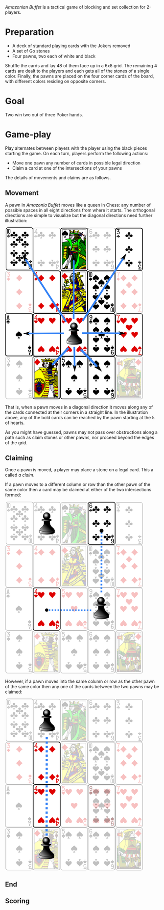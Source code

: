 *Amazonian Buffet* is a tactical game of blocking and set collection for 2-players.

Preparation
===========

 * A deck of standard playing cards with the Jokers removed
 * A set of Go stones
 * Four pawns, two each of white and black

Shuffle the cards and lay 48 of them face up in a 6x8 grid.  The remaining 4 cards are dealt to the players and each gets all of the stones of a single color.  Finally, the pawns are placed on the four corner cards of the board, with different colors residing on opposite corners.

Goal
====

Two win two out of three Poker hands.

Game-play
========

Play alternates between players with the player using the black pieces starting the game.  On each turn, players perform the following actions:

 * Move one pawn any number of cards in possible legal direction
 * Claim a card at one of the intersections of your pawns

The details of movements and claims are as follows.

Movement
--------

A pawn in *Amazonia Buffet* moves like a queen in Chess: any number of possible spaces in all eight directions from where it starts.  The orthogonal directions are simple to visualize but the diagonal directions need further illustration:

![movement](https://raw.githubusercontent.com/fogus/spiel/master/brettspiel/amazonian-buffet/graphics/movement.png)

That is, when a pawn moves in a diagonal direction it moves along any of the cards connected at their corners in a straight line.  In the illustration above, any of the bold cards can be reached by the pawn starting at the 5 of hearts.

As you might have guessed, pawns may not pass over obstructions along a path such as claim stones or other pawns, nor proceed beyond the edges of the grid.

Claiming
--------

Once a pawn is moved, a player may place a stone on a legal card.  This a called *a claim*.

If a pawn moves to a different column or row than the other pawn of the same color then a card may be claimed at either of the two intersections formed:

![claims](https://raw.githubusercontent.com/fogus/spiel/master/brettspiel/amazonian-buffet/graphics/claims.png)

However, if a pawn moves into the same column or row as the other pawn of the same color then any one of the cards between the two pawns may be claimed:

![claims](https://raw.githubusercontent.com/fogus/spiel/master/brettspiel/amazonian-buffet/graphics/claims-line.png)



End
----


Scoring
-------

